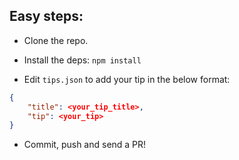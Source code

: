 ## Easy steps:

* Clone the repo.

* Install the deps: `npm install`

* Edit `tips.json` to add your tip in the below format:

```json
{
    "title": <your_tip_title>,
    "tip": <your_tip>
}
```

* Commit, push and send a PR!
